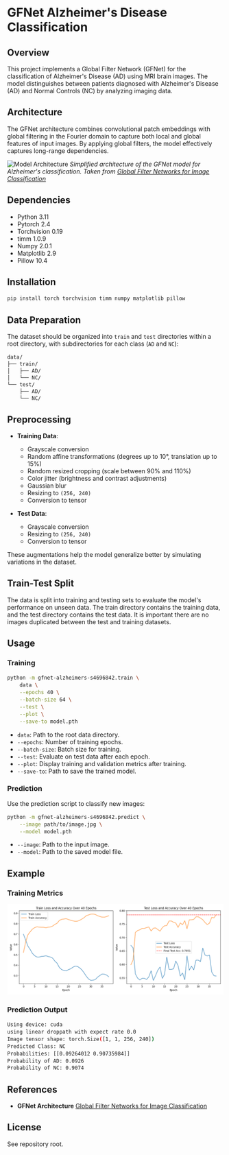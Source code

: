 # GFNet Alzheimer's Disease Classification
## Overview
This project implements a Global Filter Network (GFNet) for the classification 
of Alzheimer's Disease (AD) using MRI brain images. The model distinguishes 
between patients diagnosed with Alzheimer's Disease (AD) and Normal Controls 
(NC) by analyzing imaging data.

## Architecture
The GFNet architecture combines convolutional patch embeddings with global 
filtering in the Fourier domain to capture both local and global features of 
input images. By applying global filters, the model effectively captures 
long-range dependencies.

![Model Architecture](./assets/gfnet_example.gif)
*Simplified architecture of the GFNet model for Alzheimer's classification. Taken from [Global Filter Networks for Image Classification](https://github.com/raoyongming/GFNet)*

## Dependencies
- Python 3.11
- Pytorch 2.4
- Torchvision 0.19
- timm 1.0.9
- Numpy 2.0.1
- Matplotlib 2.9
- Pillow 10.4

## Installation
```bash
pip install torch torchvision timm numpy matplotlib pillow
```

## Data Preparation
The dataset should be organized into `train` and `test` directories within a 
root directory, with subdirectories for each class (`AD` and `NC`):
```
data/
├── train/
│   ├── AD/
│   └── NC/
└── test/
    ├── AD/
    └── NC/
```

## Preprocessing
- **Training Data**:
  - Grayscale conversion
  - Random affine transformations (degrees up to 10°, translation up to 15%)
  - Random resized cropping (scale between 90% and 110%)
  - Color jitter (brightness and contrast adjustments)
  - Gaussian blur
  - Resizing to `(256, 240)`
  - Conversion to tensor

- **Test Data**:
  - Grayscale conversion
  - Resizing to `(256, 240)`
  - Conversion to tensor

These augmentations help the model generalize better by simulating variations in 
the dataset.

## Train-Test Split
The data is split into training and testing sets to evaluate the model's 
performance on unseen data. The train directory contains the training data, 
and the test directory contains the test data. It is important there are no
images duplicated between the test and training datasets.

## Usage
### Training
```bash
python -m gfnet-alzheimers-s4696842.train \
    data \
    --epochs 40 \
    --batch-size 64 \
    --test \
    --plot \
    --save-to model.pth
```

- `data`: Path to the root data directory.
- `--epochs`: Number of training epochs.
- `--batch-size`: Batch size for training.
- `--test`: Evaluate on test data after each epoch.
- `--plot`: Display training and validation metrics after training.
- `--save-to`: Path to save the trained model.

### Prediction

Use the prediction script to classify new images:

```bash
python -m gfnet-alzheimers-s4696842.predict \
    --image path/to/image.jpg \
    --model model.pth
```

- `--image`: Path to the input image.
- `--model`: Path to the saved model file.

## Example

### Training Metrics

![Training Loss and Cumulative Epoch Accuracy and Test Loss and Accuracy](./assets/train_test_graph.png)

### Prediction Output

```bash
Using device: cuda
using linear droppath with expect rate 0.0
Image tensor shape: torch.Size([1, 1, 256, 240])
Predicted Class: NC
Probabilities: [[0.09264012 0.90735984]]
Probability of AD: 0.0926
Probability of NC: 0.9074
```

## References

- **GFNet Architecture** [Global Filter Networks for Image Classification](https://github.com/raoyongming/GFNet)

## License

See repository root.
